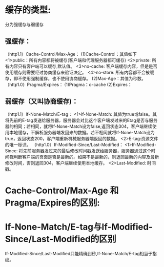# 缓存的类型:
 分为强缓存与弱缓存

## 强缓存：
（http1.1）Cache-Control/Max-Age：
    (1)Cache-Control：其值如下
      <1>public：所有内容都将被缓存(客户端和代理服务器都可缓存)
      <2>private: 所有内容只有客户端可以缓存,默认值。
      <3>no-cache: 客户端缓存内容，但是是否使用缓存则需要经过协商缓存来验证决定。
      <4>no-store: 所有内容都不会被缓存，即不使用强制缓存，也不使用协商缓存。
    (2)Max-Age：其值为秒数。  
（http1.0）Pragma/Expires：
    (1)Pragma：o-cache
    (2)Expires：
      

## 弱缓存（又叫协商缓存)：
（http1.1）If-None-Match/E-tag：
    <1>If-None-Match: 其值为true或false。其将先前的E-tag发送给服务器，服务器会对比这个客户端发过来的Etag是否与服务器的相同；若相同，就将If-None-Match设为false,返回状态304，客户端继续使用本地缓存，不解析服务器端发回来的数据。若不相同就将If-None-Match设为true，返回状态200，客户端重新机械服务器端返回的数据。
    <2>E-tag:资源文件的唯一标识。
（http1.0）If-Modified-Since/Last-Modified：
    <1>If-Modified-Since: 将先前服务器发过来的最后修改时间戳发送给服务器，服务器通过这个时间戳判断客户端的页面是否是最新的。如果不是最新的，则返回最新的内容及最新修改时间，否则返回304，客户端继续使用本地缓存。
    <2>Last-Modified: 时间戳。

# Cache-Control/Max-Age 和 Pragma/Expires的区别:
  
# If-None-Match/E-tag与If-Modified-Since/Last-Modified的区别
  If-Modified-Since/Last-Modified只能精确到秒,If-None-Match/E-tag相当于指纹。

